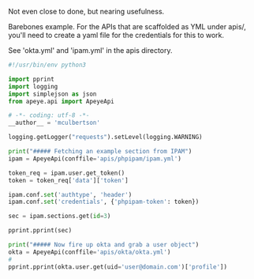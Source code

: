 Not even close to done, but nearing usefulness.

Barebones example.  For the APIs that are scaffolded as YML under apis/, you'll need to create a yaml file for the credentials for this to work.

See 'okta.yml' and 'ipam.yml' in the apis directory.

```python
#!/usr/bin/env python3

import pprint
import logging
import simplejson as json
from apeye.api import ApeyeApi

# -*- coding: utf-8 -*-
__author__ = 'mculbertson'

logging.getLogger("requests").setLevel(logging.WARNING)

print("##### Fetching an example section from IPAM")
ipam = ApeyeApi(conffile='apis/phpipam/ipam.yml')

token_req = ipam.user.get_token()
token = token_req['data']['token']

ipam.conf.set('authtype', 'header')
ipam.conf.set('credentials', {'phpipam-token': token})

sec = ipam.sections.get(id=3)

pprint.pprint(sec)

print("##### Now fire up okta and grab a user object")
okta = ApeyeApi(conffile='apis/okta/okta.yml')
#
pprint.pprint(okta.user.get(uid='user@domain.com')['profile'])
```
